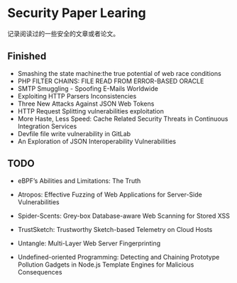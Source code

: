 # Security Paper Learing

记录阅读过的一些安全的文章或者论文。

## Finished

- Smashing the state machine:the true potential of web race conditions
- PHP FILTER CHAINS: FILE READ FROM ERROR-BASED ORACLE
- SMTP Smuggling - Spoofing E-Mails Worldwide
- Exploiting HTTP Parsers Inconsistencies
- Three New Attacks Against JSON Web Tokens
- HTTP Request Splitting vulnerabilities exploitation
- More Haste, Less Speed: Cache Related Security Threats in Continuous Integration Services
- Devfile file write vulnerability in GitLab
- An Exploration of JSON Interoperability Vulnerabilities

## TODO

- eBPF’s Abilities and Limitations: The Truth

- Atropos: Effective Fuzzing of Web Applications for Server-Side Vulnerabilities

- Spider-Scents: Grey-box Database-aware Web Scanning for Stored XSS

- TrustSketch: Trustworthy Sketch-based Telemetry on Cloud Hosts

- Untangle: Multi-Layer Web Server Fingerprinting

- Undefined-oriented Programming: Detecting and Chaining Prototype Pollution Gadgets in Node.js Template Engines for Malicious Consequences

  

  

